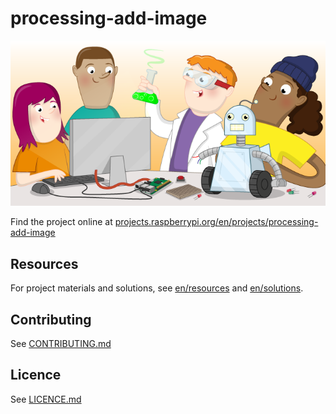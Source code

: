 # processing-add-image

![processing-add-image](banner.png)

Find the project online at [projects.raspberrypi.org/en/projects/processing-add-image](https://projects.raspberrypi.org/en/projects/processing-add-image)

## Resources
For project materials and solutions, see [en/resources](https://github.com/raspberrypilearning/processing-add-image/tree/master/en/resources) and [en/solutions](https://github.com/raspberrypilearning/processing-add-image/tree/master/en/solutions).

## Contributing
See [CONTRIBUTING.md](CONTRIBUTING.md)

## Licence
 See [LICENCE.md](LICENCE.md)